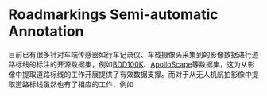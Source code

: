 # Roadmarkings Semi-automatic Annotation

目前已有很多针对车端传感器如行车记录仪、车载摄像头采集到的影像数据进行道路标线的标注的开源数据集，例如[BDD100K](https://bair.berkeley.edu/blog/2018/05/30/bdd/)、[ApolloScape](https://apolloscape.auto/lane_segmentation.html)等数据集，这为从影像中提取道路标线的工作开展提供了有效数据支撑。而对于从无人机航拍影像中提取道路标线虽然也有了相应的工作，例如[]()
